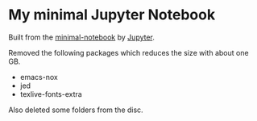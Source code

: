 # My minimal Jupyter Notebook

Built from the [minimal-notebook](https://github.com/jupyter/docker-stacks/tree/master/minimal-notebook) by [Jupyter](https://jupyter.org/).

Removed the following packages which reduces the size with about one GB.

* emacs-nox
* jed
* texlive-fonts-extra

Also deleted some folders from the disc.
